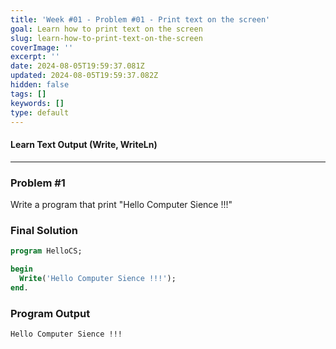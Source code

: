 ```yaml
---
title: 'Week #01 - Problem #01 - Print text on the screen'
goal: Learn how to print text on the screen
slug: learn-how-to-print-text-on-the-screen
coverImage: ''
excerpt: ''
date: 2024-08-05T19:59:37.081Z
updated: 2024-08-05T19:59:37.082Z
hidden: false
tags: []
keywords: []
type: default
---
```


<script>
  import CodeBlock from "$lib/components/molecules/CodeBlock.svelte";
</script>

#### Learn Text Output (Write, WriteLn)

---

### Problem #1

Write a program that print "Hello Computer Sience !!!"

### Final Solution

<CodeBlock lang="pascal">

```pascal
program HelloCS;

begin
  Write('Hello Computer Sience !!!');
end.
```

</CodeBlock>

### Program Output

<CodeBlock lang="shell">

```shell
Hello Computer Sience !!!
```

</CodeBlock>
